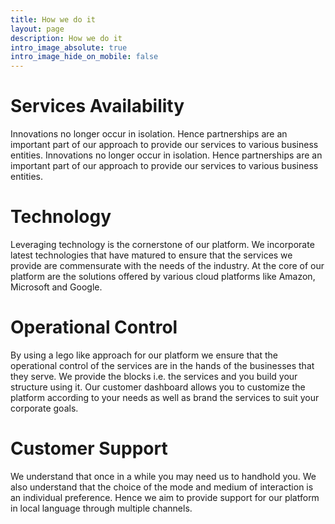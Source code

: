 ```yaml
---
title: How we do it
layout: page
description: How we do it
intro_image_absolute: true
intro_image_hide_on_mobile: false
---
```


# Services Availability

Innovations no longer occur in isolation. Hence partnerships are an important part of our approach to provide our services to various business entities. Innovations no longer occur in isolation. Hence partnerships are an important part of our approach to provide our services to various business entities.


# Technology

Leveraging technology is the cornerstone of our platform. We incorporate latest technologies that have matured to ensure that the services we provide are commensurate with the needs of the industry. At the core of our platform are the solutions offered by various cloud platforms like Amazon, Microsoft and Google.

# Operational Control

By using a lego like approach for our platform we ensure that the operational control of the services are in the hands of the businesses that they serve. We provide the blocks i.e. the services and you build your structure using it. Our customer dashboard allows you to customize the platform according to your needs as well as brand the services to suit your corporate goals.

# Customer Support

We understand that once in a while you may need us to handhold you. We also understand that the choice of the mode and medium of interaction is an individual preference. Hence we aim to provide support for our platform in local language through multiple channels.